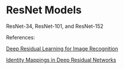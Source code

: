 # ResNet Models

ResNet-34, ResNet-101, and ResNet-152

References:

<a href="https://arxiv.org/abs/1512.03385">Deep Residual Learning for Image Recognition</a>

<a href="https://arxiv.org/abs/1603.05027">Identity Mappings in Deep Residual Networks</a>
